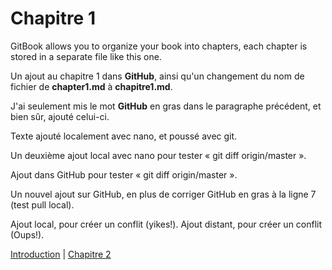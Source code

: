 # Chapitre 1

GitBook allows you to organize your book into chapters, each chapter is stored in a separate file like this one.

Un ajout au chapitre 1 dans **GitHub**, ainsi qu'un changement du nom de fichier de **chapter1.md** à **chapitre1.md**.

J'ai seulement mis le mot **GitHub** en gras dans le paragraphe précédent, et bien sûr, ajouté celui-ci.

Texte ajouté localement avec nano, et poussé avec git.

Un deuxième ajout local avec nano pour tester « git diff origin/master ».

Ajout dans GitHub pour tester « git diff origin/master ». 

Un nouvel ajout sur GitHub, en plus de corriger GitHub en gras à la ligne 7 (test pull local).

Ajout local, pour créer un conflit (yikes!).
Ajout distant, pour créer un conflit (Oups!).



[Introduction](/README.md) \| [Chapitre 2](/chapitre2.md)

